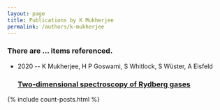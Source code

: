 ```yaml
---
layout: page
title: Publications by K Mukherjee
permalink: /authors/k-mukherjee
---
```


<h3 id="number-posts">There are ... items referenced.</h3>
<ul class="post-list">
<li><span class='post-meta'>2020 -- K Mukherjee, H P Goswami, S Whitlock, S Wüster, A Eisfeld</span><h3><a class='post-link' href="{{ site.baseurl }}/two-dimensional-spectroscopy-of-rydberg-gases">Two-dimensional spectroscopy of Rydberg gases</a></h3></li>

</ul>
{% include count-posts.html %}
